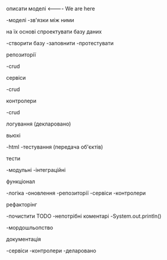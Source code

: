 описати моделі  <---- We are here

-моделі
-зв'язки між ними

на їх основі спроектувати базу даних

-створити базу
-заповнити
-протестувати

репозиторії

-crud

сервіси

-crud

контролери

-crud

логування (декларовано)

вьюхі

-html
-тестування (передача об'єктів)

тести

-модульні
-інтеграційні

функціонал

-логіка
	-оновлення
		-репозиторії
		-сервіси
		-контролери

рефакторінг

-почистити TODO
-непотрібні коментарі
-System.out.println()

-мордошльопство

документація

-сервіси
-контролери
-деларовано
